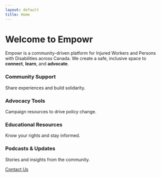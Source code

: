 ```yaml
---
layout: default
title: Home
---
```


# Welcome to Empowr

Empowr is a community-driven platform for Injured Workers and Persons with Disabilities across Canada.
We create a safe, inclusive space to **connect**, **learn**, and **advocate**.

<div class="cardgrid">
  <div class="card"><h3>Community Support</h3><p>Share experiences and build solidarity.</p></div>
  <div class="card"><h3>Advocacy Tools</h3><p>Campaign resources to drive policy change.</p></div>
  <div class="card"><h3>Educational Resources</h3><p>Know your rights and stay informed.</p></div>
  <div class="card"><h3>Podcasts & Updates</h3><p>Stories and insights from the community.</p></div>
</div>

<div class="cta">
  <a class="button" href="{{ '/contact/' | relative_url }}">Contact Us</a>
</div>
